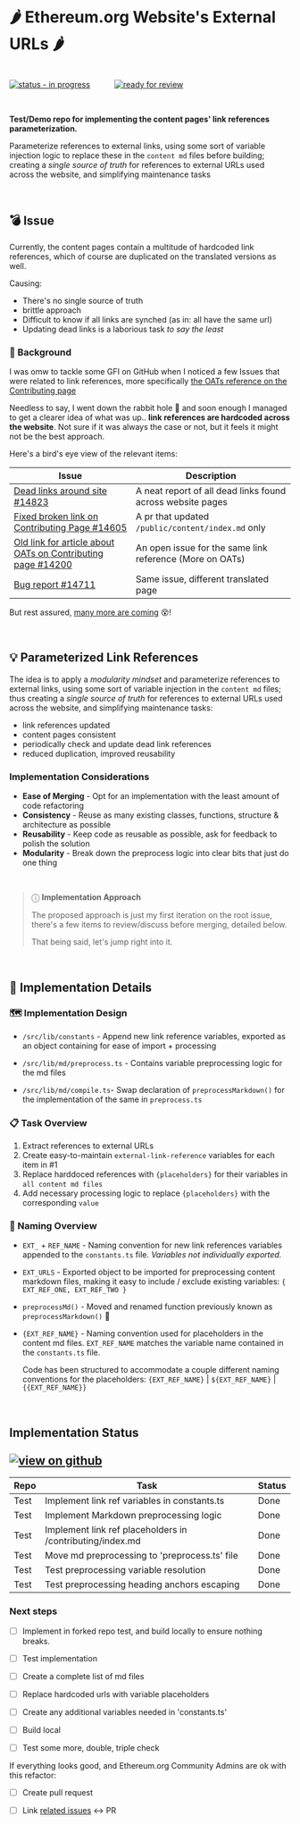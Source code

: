 # &#127798; Ethereum.org Website's External URLs &#127798;

 &nbsp;&nbsp;&nbsp;&nbsp;&nbsp;&nbsp;&nbsp;&nbsp;&nbsp;&nbsp;&nbsp;&nbsp;&nbsp;&nbsp;&nbsp;&nbsp;&nbsp;&nbsp;&nbsp;&nbsp;&nbsp;&nbsp;&nbsp;&nbsp;&nbsp;&nbsp;&nbsp;&nbsp;&nbsp;&nbsp;&nbsp;&nbsp;&nbsp;&nbsp;&nbsp;&nbsp;&nbsp;&nbsp;&nbsp;&nbsp;&nbsp;&nbsp;&nbsp;&nbsp;&nbsp;&nbsp;&nbsp;&nbsp;&nbsp;&nbsp;&nbsp;&nbsp;&nbsp;&nbsp;&nbsp;&nbsp;&nbsp;&nbsp;&nbsp;&nbsp;&nbsp;&nbsp;&nbsp;&nbsp;&nbsp;&nbsp;&nbsp;&nbsp;&nbsp;&nbsp;&nbsp;&nbsp;&nbsp;&nbsp;&nbsp;&nbsp;&nbsp;&nbsp;&nbsp;&nbsp;&nbsp;&nbsp;&nbsp;&nbsp;&nbsp;&nbsp;&nbsp;&nbsp;&nbsp;&nbsp;&nbsp;&nbsp;&nbsp;&nbsp;&nbsp;&nbsp;&nbsp;&nbsp;&nbsp;[![status - in progress](https://img.shields.io/badge/status-inprogress-blue?style=for-the-badge)](#status) &nbsp;&nbsp;&nbsp;&nbsp;&nbsp;&nbsp;&nbsp;&nbsp;&nbsp;
[![ready for review](https://img.shields.io/badge/review-needed-orange?style=for-the-badge)](#pitch-idea)

<br>

**Test/Demo repo for implementing the content pages' link references parameterization.**

Parameterize references to external links, using some sort of variable injection logic to replace these in the `content md` files before building; creating a _single source of truth_ for references to external URLs used across the website, and simplifying maintenance tasks

<br>

## &#128163; Issue

Currently, the content pages contain a multitude of hardcoded link references, which of course are duplicated on the translated versions as well.

Causing:

* There's no single source of truth
* brittle approach
* Difficult to know if all links are synched (as in: all have the same url)
* Updating dead links is a laborious task _to say the least_

### &#128204; Background

I was omw to tackle some GFI on GitHub when I noticed a few Issues that were related to link references, more specifically [the OATs reference on the Contributing page](https://github.com/search?q=repo%3Aethereum%2Fethereum-org-website+galxe+language%3AMarkdown+label%3A%22bug+%F0%9F%90%9B%22+&type=issues)

Needless to say, I went down the rabbit hole &#128007; and soon enough I managed to get a clearer idea of what was up.. **link references are hardcoded across the website**. Not sure if it was always the case or not, but it feels it might not be the best approach.

Here's a bird's eye view of the relevant items:

| Issue      | Description |
| ----------- | ----------- |
| [Dead links around site #14823](https://github.com/ethereum/ethereum-org-website/issues/14823)      | A neat report of all dead links found across website pages |
| [Fixed broken link on Contributing Page #14605](https://github.com/ethereum/ethereum-org-website/pull/14605/files) | A pr that updated `/public/content/index.md` only |
| [Old link for article about OATs on Contributing page #14200](https://github.com/ethereum/ethereum-org-website/issues/14200) | An open issue for the same link reference (More on OATs) |
| [Bug report #14711](https://github.com/ethereum/ethereum-org-website/issues/14711) | Same issue, different translated page |

But rest assured, <a id=related-issues></a>[many more are coming](https://github.com/search?q=repo%3Aethereum%2Fethereum-org-website%20https%3A%2F%2Fhelp.galxe.com%2Fen%2Farticles%2F7067290-galxe-oats-reward-and-celebrate-achievements&type=code) &#128565;!

<br>

<a id="pitch-idea"></a>

## &#128161;  Parameterized Link References

The idea is to apply a _modularity mindset_ and parameterize references to external links, using some sort of variable injection in the `content md` files; thus creating a _single source of truth_ for references to external URLs used across the website, and simplifying maintenance tasks:

* link references updated
* content pages consistent
* periodically check and update dead link references
* reduced duplication, improved reusability

### Implementation Considerations

* **Ease of Merging** - Opt for an implementation with the least amount of code refactoring
* **Consistency** - Reuse as many existing classes, functions, structure & architecture as possible
* **Reusability** - Keep code as reusable as possible, ask for feedback to polish the solution
* **Modularity** - Break down the preprocess logic into clear bits that just do one thing

<br>

> &#9432;  **Implementation Approach**
>
 > The proposed approach is just my first iteration on the root issue, there's a few items to review/discuss before merging, detailed below.
>
 >That being said, let's jump right into it.

<br>

## &#129302; Implementation Details

### &#128506; Implementation Design

* `/src/lib/constants` - Append new link reference variables, exported as an object  containing for ease of import + processing

* `/src/lib/md/preprocess.ts` -  Contains variable preprocessing logic for the md files

* `/src/lib/md/compile.ts`- Swap declaration of `preprocessMarkdown()` for the implementation of the same in `preprocess.ts`

### &#128203; Task Overview

1. Extract references to external URLs
2. Create easy-to-maintain `external-link-reference` variables for each item in #1
3. Replace harddoced references with `{placeholders}` for their variables in `all content md files`
4. Add necessary processing logic to replace `{placeholders}` with the corresponding `value`

### &#x1F9C0; Naming Overview

* `EXT_` + `REF_NAME` - Naming convention for new link references variables appended to the `constants.ts` file. _Variables not individually exported._

* `EXT_URLS` - Exported object to be imported for preprocessing content markdown files, making it easy to include / exclude existing variables: `{ EXT_REF_ONE, EXT_REF_TWO }`

* `preprocessMd()` - Moved and renamed function previously known as `preprocessMarkdown()` &#x1F57A;

* `{EXT_REF_NAME}` - Naming convention used for placeholders in the content md files. `EXT_REF_NAME` matches the variable name contained in the `constants.ts` file.

    Code has been structured to accommodate a couple different naming conventions for the placeholders: `{EXT_REF_NAME}` | `${EXT_REF_NAME}` | `{{EXT_REF_NAME}}`

<br>

<a id="status"></a>

## Implementation Status &nbsp;&nbsp;&nbsp;&nbsp;&nbsp;&nbsp;&nbsp;&nbsp;&nbsp;&nbsp;&nbsp;&nbsp;&nbsp;&nbsp;&nbsp;&nbsp;&nbsp;&nbsp;&nbsp;&nbsp;&nbsp;&nbsp;&nbsp;&nbsp;&nbsp;&nbsp;&nbsp;&nbsp;&nbsp;&nbsp;&nbsp;&nbsp;&nbsp;&nbsp;&nbsp;&nbsp;&nbsp;&nbsp;&nbsp;&nbsp;&nbsp;&nbsp;&nbsp;&nbsp;&nbsp;&nbsp;&nbsp;&nbsp;&nbsp;&nbsp;&nbsp;&nbsp;&nbsp;&nbsp;&nbsp;&nbsp;&nbsp;&nbsp;&nbsp;&nbsp;&nbsp;&nbsp;&nbsp;&nbsp;&nbsp;&nbsp;&nbsp;&nbsp;&nbsp;&nbsp;&nbsp;&nbsp;&nbsp;&nbsp; [![view on github](https://img.shields.io/badge/check-github-teal?style=for-the-badge)](https://github.com/juanchax/ethereum-org-website)

| Repo | Task | Status |
| ----------- | ----------- | ----------- |
| Test | Implement link ref variables in constants.ts | Done |
| Test | Implement Markdown preprocessing logic | Done |
| Test | Implement link ref placeholders in /contributing/index.md | Done |
| Test | Move md preprocessing to 'preprocess.ts' file | Done |
| Test | Test preprocessing variable resolution | Done |
| Test | Test preprocessing heading anchors escaping | Done |

### Next steps

- [ ] Implement in forked repo test, and build locally to ensure nothing breaks.

- [ ] Test implementation

- [ ] Create a complete list of md files

- [ ] Replace hardcoded urls with variable placeholders

- [ ] Create any additional variables needed in 'constants.ts'

- [ ] Build local

- [ ] Test some more, double, triple check

If everything looks good, and Ethereum.org Community Admins are ok with this refactor:

- [ ] Create pull request

- [ ] Link [related issues](#pitch-idea) <->  PR
